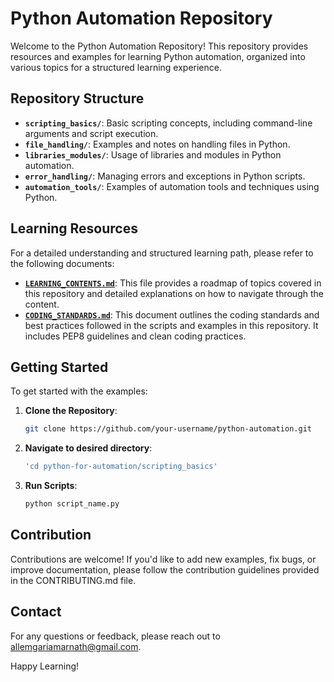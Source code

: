 # Python Automation Repository

Welcome to the Python Automation Repository! This repository provides resources and examples for learning Python automation, organized into various topics for a structured learning experience.

## Repository Structure

- **`scripting_basics/`**: Basic scripting concepts, including command-line arguments and script execution.
- **`file_handling/`**: Examples and notes on handling files in Python.
- **`libraries_modules/`**: Usage of libraries and modules in Python automation.
- **`error_handling/`**: Managing errors and exceptions in Python scripts.
- **`automation_tools/`**: Examples of automation tools and techniques using Python.

## Learning Resources

For a detailed understanding and structured learning path, please refer to the following documents:

- **[`LEARNING_CONTENTS.md`](LEARNING_CONTENTS.md)**: This file provides a roadmap of topics covered in this repository and detailed explanations on how to navigate through the content.
- **[`CODING_STANDARDS.md`](CODING_STANDARDS.md)**: This document outlines the coding standards and best practices followed in the scripts and examples in this repository. It includes PEP8 guidelines and clean coding practices.

## Getting Started

To get started with the examples:

1. **Clone the Repository**:
   ```bash
   git clone https://github.com/your-username/python-automation.git
2. **Navigate to desired directory**:
   ```bash
   'cd python-for-automation/scripting_basics'
3. **Run Scripts**:
   ```bash
   python script_name.py  


## Contribution
Contributions are welcome! If you'd like to add new examples, fix bugs, or improve documentation, please follow the contribution guidelines provided in the CONTRIBUTING.md file.

## Contact
For any questions or feedback, please reach out to allemgariamarnath@gmail.com.

Happy Learning!
